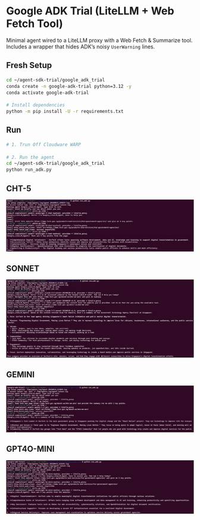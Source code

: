# Google ADK Trial (LiteLLM + Web Fetch Tool)
Minimal agent wired to a LiteLLM proxy with a Web Fetch & Summarize tool. Includes a wrapper that hides ADK’s noisy `UserWarning` lines.

## Fresh Setup

```bash
cd ~/agent-sdk-trial/google_adk_trial
conda create -n google-adk-trial python=3.12 -y
conda activate google-adk-trial

# Install dependencies
python -m pip install -U -r requirements.txt
```

## Run

```bash
# 1. Trun Off Cloudware WARP

# 2. Run the agent
cd ~/agent-sdk-trial/google_adk_trial
python run_adk.py
```

## CHT-5
![alt text](image-4.png)

## SONNET
![alt text](image-5.png)

## GEMINI
![alt text](image-6.png)

## GPT4O-MINI
![alt text](image-7.png)